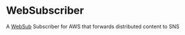 # WebSubscriber

A [WebSub](https://www.w3.org/TR/websub/) Subscriber for AWS that forwards distributed content to SNS
